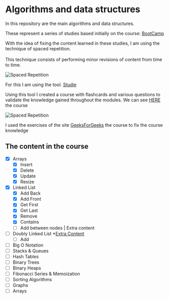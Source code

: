 # Algorithms and data structures

In this repository are the main algorithms and data structures.<br>

These represent a series of studies based initially on the course:  [BootCamp](https://www.udemy.com/course/data-structures-and-algorithms-bootcamp/)

With the idea of fixing the content learned in these studies, I am using the technique of spaced repetition.
<br><br>This technique consists of performing minor revisions of content from time to time.
 
![Spaced Repetition](https://149366099.v2.pressablecdn.com/wp-content/uploads/2018/12/learning-v1.png)

For this I am using the tool. 
[Studie](https://studieapp.com)

Using this tool I created a course with flashcards and various questions to validate the knowledge gained throughout the modules.
We can see [HERE](https://studieapp.com/my/courses/290) the course


![Spaced Repetition](https://media.geeksforgeeks.org/wp-content/uploads/geeksforgeeks-6.png)

I used the exercises of the site  [GeeksForGeeks](https://auth.geeksforgeeks.org/user/marcelowender/) the course  to fix the course knowledge



## The content in the course


 - [x] Arrays
    - [x] Insert
    - [x] Delete
    - [x] Update
    - [x] Resize
 - [x] Linked List
     - [x] Add Back
     - [x] Add Front
     - [x] Get First
     - [x] Get Last
     - [x] Remove
     - [x] Contains
     - [ ] Add between nodes | Extra content
 - [ ] Doubly Linked List *[Extra Content](https://www.geeksforgeeks.org/doubly-linked-list/)
     - [ ] Add   
 - [ ] Big O Notation
 - [ ] Stacks & Queues
 - [ ] Hash Tables
 - [ ] Binary Trees
 - [ ] Binary Heaps
 - [ ] Fibonacci Series & Memoization
 - [ ] Sorting Algorithms
 - [ ] Graphs
 - [ ] Arrays
